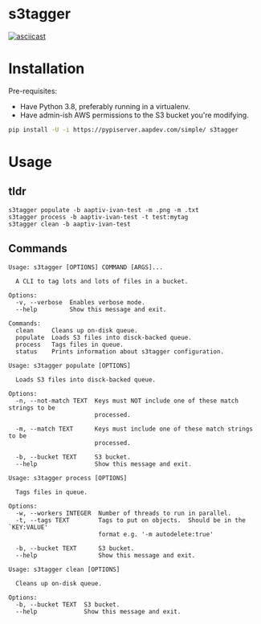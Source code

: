 # s3tagger

[![asciicast](https://asciinema.org/a/338802.svg)](https://asciinema.org/a/338802)

# Installation
Pre-requisites:
* Have Python 3.8, preferably running in a virtualenv.
* Have admin-ish AWS permissions to the S3 bucket you're modifying.

```sh
pip install -U -i https://pypiserver.aapdev.com/simple/ s3tagger 
```

# Usage

## tldr

```
s3tagger populate -b aaptiv-ivan-test -m .png -m .txt
s3tagger process -b aaptiv-ivan-test -t test:mytag
s3tagger clean -b aaptiv-ivan-test
```

## Commands

```
Usage: s3tagger [OPTIONS] COMMAND [ARGS]...

  A CLI to tag lots and lots of files in a bucket.

Options:
  -v, --verbose  Enables verbose mode.
  --help         Show this message and exit.

Commands:
  clean     Cleans up on-disk queue.
  populate  Loads S3 files into disck-backed queue.
  process   Tags files in queue.
  status    Prints information about s3tagger configuration.
```

```
Usage: s3tagger populate [OPTIONS]

  Loads S3 files into disck-backed queue.

Options:
  -n, --not-match TEXT  Keys must NOT include one of these match strings to be
                        processed.

  -m, --match TEXT      Keys must include one of these match strings to be
                        processed.

  -b, --bucket TEXT     S3 bucket.
  --help                Show this message and exit.
```


```
Usage: s3tagger process [OPTIONS]

  Tags files in queue.

Options:
  -w, --workers INTEGER  Number of threads to run in parallel.
  -t, --tags TEXT        Tags to put on objects.  Should be in the `KEY:VALUE'
                         format e.g. '-m autodelete:true'

  -b, --bucket TEXT      S3 bucket.
  --help                 Show this message and exit.
```

```
Usage: s3tagger clean [OPTIONS]

  Cleans up on-disk queue.

Options:
  -b, --bucket TEXT  S3 bucket.
  --help             Show this message and exit.
```
